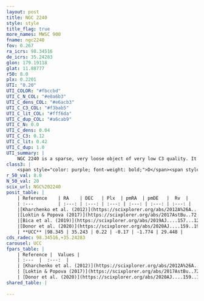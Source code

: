 ```yaml
---
layout: post
title: NGC 2240
style: style
title_flag: true
more_names: MWSC 900
fname: ngc2240
fov: 0.267
ra_icrs: 98.34516
de_icrs: 35.24283
glon: 179.19118
glat: 11.88777
r50: 8.0
plx: 0.2201
UTI: "0.20"
UTI_COLOR: "#fbccbd"
UTI_C_N_COL: "#e0a6b3"
UTI_C_dens_COL: "#e6acb3"
UTI_C_C3_COL: "#f3bab5"
UTI_C_lit_COL: "#fff6da"
UTI_C_dup_COL: "#a6cab9"
UTI_C_N: 0.0
UTI_C_dens: 0.04
UTI_C_C3: 0.12
UTI_C_lit: 0.42
UTI_C_dup: 1.0
UTI_summary: |
    NGC 2240 is a sparse, very loose object of very low C3 quality. It is poorly studied in the literature.<br><br><span style="color: #99180f; font-weight: bold;">Warning: </span>contains less than 25 stars with <i>P>0.5</i> estimated.
class3: |
    <span style="color: purple; font-weight: bold;">D</span><span style="color: red; font-weight: bold;">C</span>
r_50_val: 8.0
N_50_val: 20
scix_url: NGC%202240
posit_table: |
    | Reference    | RA    | DEC   | Plx  | pmRA  | pmDE   |  Rv  |
    | :---         | :---: | :---: | :---: | :---: | :---: | :---: |
    |[Kharchenko et al. (2012)](https://scixplorer.org/abs/2012A%26A...543A.156K) | 98.332 | 35.265 | -- | -1.01 | -1.54 | -- |
    |[Loktin & Popova (2017)](https://scixplorer.org/abs/2017AstBu..72..257L) | 98.295 | 35.251 | -- | -0.506 | -0.578 | 15.8 |
    |[Bica et al. (2019)](https://scixplorer.org/abs/2019AJ....157...12B) | 98.306 | 35.258 | -- | -- | -- | -- |
    |[Donor et al. (2020)](https://scixplorer.org/abs/2020AJ....159..199D) | 98.332 | 35.265 | -- | 0.77 | -1.71 | 26.4 |
    | **UCC** |98.345 | 35.243 | 0.22 | -0.17 | -1.774 | 29.448 | 
cds_radec: 98.34516,+35.24283
carousel: UCC
fpars_table: |
    | Reference |  Values |
    | :---  |  :---:  |
    | [Kharchenko et al. (2012)](https://scixplorer.org/abs/2012A%26A...543A.156K) | `e_bv=0.146, distance=1551, log_age=9.2` |
    | [Loktin & Popova (2017)](https://scixplorer.org/abs/2017AstBu..72..257L) | `E(B-V)=0.043, Dmod=11.309, logt=9.0` |
    | [Donor et al. (2020)](https://scixplorer.org/abs/2020AJ....159..199D) | `Fe/H=-0.15` |
shared_table: |
    
---
```


